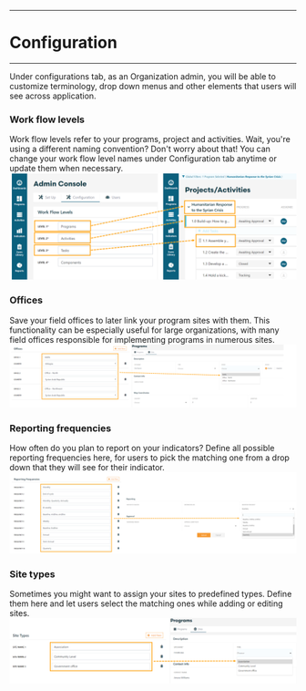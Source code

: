 ****
# Configuration
---

Under configurations tab, as an Organization admin, you will be able to customize terminology, drop down menus and other elements that users will see across application. 

### Work flow levels
Work flow levels refer to your programs, project and activities. Wait, you're using a different naming convention? Don't worry about that! You can change your work flow level names under Configuration tab anytime or update them when necessary.
![](/assets/wfl_kb2.PNG)

<!-- add when working
### Approval types
-->

### Offices
Save your field offices to later link your program sites with them. This functionality can be especially useful for large organizations, with many field offices responsible for implementing programs in numerous sites.
![](/assets/offices_kb2.PNG)

### Reporting frequencies
How often do you plan to report on your indicators? Define all possible reporting frequencies here, for users to pick the matching one from a drop down that they will see for their indicator.
![](/assets/rep_freq_kb.PNG)

<!-- add when bugless
### Default configurations
-->

### Site types
Sometimes you might want to assign your sites to predefined types. Define them here and let users select the matching ones while adding or editing sites.
![](/assets/type_select.PNG)

